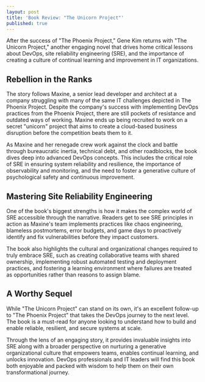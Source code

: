 ```yaml
---
layout: post
title: 'Book Review: "The Unicorn Project"'
published: true
---
```


After the success of "The Phoenix Project," Gene Kim returns with "The Unicorn Project," another engaging novel that drives home critical lessons about DevOps, site reliability engineering (SRE), and the importance of creating a culture of continual learning and improvement in IT organizations.

## Rebellion in the Ranks

The story follows Maxine, a senior lead developer and architect at a company struggling with many of the same IT challenges depicted in The Phoenix Project. Despite the company's success with implementing DevOps practices from the Phoenix Project, there are still pockets of resistance and outdated ways of working. Maxine ends up being recruited to work on a secret "unicorn" project that aims to create a cloud-based business disruption before the competition beats them to it.

As Maxine and her renegade crew work against the clock and battle through bureaucratic inertia, technical debt, and other roadblocks, the book dives deep into advanced DevOps concepts. This includes the critical role of SRE in ensuring system reliability and resilience, the importance of observability and monitoring, and the need to foster a generative culture of psychological safety and continuous improvement.

## Mastering Site Reliability Engineering

One of the book's biggest strengths is how it makes the complex world of SRE accessible through the narrative. Readers get to see SRE principles in action as Maxine's team implements practices like chaos engineering, blameless postmortems, error budgets, and game days to proactively identify and fix vulnerabilities before they impact customers.

The book also highlights the cultural and organizational changes required to truly embrace SRE, such as creating collaborative teams with shared ownership, implementing robust automated testing and deployment practices, and fostering a learning environment where failures are treated as opportunities rather than reasons to assign blame.

## A Worthy Sequel

While "The Unicorn Project" can stand on its own, it's an excellent follow-up to "The Phoenix Project" that takes the DevOps journey to the next level. The book is a must-read for anyone looking to understand how to build and enable reliable, resilient, and secure systems at scale.

Through the lens of an engaging story, it provides invaluable insights into SRE along with a broader perspective on nurturing a generative organizational culture that empowers teams, enables continual learning, and unlocks innovation. DevOps professionals and IT leaders will find this book both enjoyable and packed with wisdom to help them on their own transformational journey.

